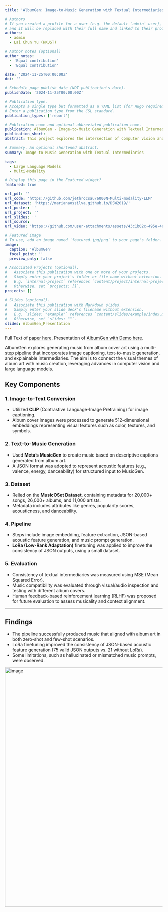 ```yaml
---
title: 'AlbumGen: Image-to-Music Generation with Textual Intermediaries'

# Authors
# If you created a profile for a user (e.g. the default `admin` user), write the username (folder name) here
# and it will be replaced with their full name and linked to their profile.
authors:
  - admin
  - Lai Chun Yu (HKUST)

# Author notes (optional)
author_notes:
  - 'Equal contribution'
  - 'Equal contribution'

date: '2024-11-25T00:00:00Z'
doi: ''

# Schedule page publish date (NOT publication's date).
publishDate: '2024-11-25T00:00:00Z'

# Publication type.
# Accepts a single type but formatted as a YAML list (for Hugo requirements).
# Enter a publication type from the CSL standard.
publication_types: ['report']

# Publication name and optional abbreviated publication name.
publication: AlbumGen - Image-to-Music Generation with Textual Intermediaries
publication_short:
abstract: This project explores the intersection of computer vision and music generation by utilizing image captioning models on album cover art and employing text-to-music generation models, such as MusicGen, to create music based on these captions. By training a model to generate descriptive captions from album covers, we aim to develop a system that automatically produces music aligned with the visual themes of album artwork. This innovative approach opens new avenues for creative AI-assisted music production.

# Summary. An optional shortened abstract.
summary: Image-to-Music Generation with Textual Intermediaries

tags:
  - Large Language Models
  - Multi-Modality

# Display this page in the Featured widget?
featured: true

url_pdf: ''
url_code: 'https://github.com/jethrocsau/6000N-Multi-modality-LLM'
url_dataset: 'https://marianaossilva.github.io/DSW2019/'
url_poster: ''
url_project: ''
url_slides: ''
url_source: 
url_video: 'https://github.com/user-attachments/assets/43c1b02c-495e-46ff-b63e-791a9f0dc464'

# Featured image
# To use, add an image named `featured.jpg/png` to your page's folder.
image:
  caption: 'AlbumGen'
  focal_point: ''
  preview_only: false

# Associated Projects (optional).
#   Associate this publication with one or more of your projects.
#   Simply enter your project's folder or file name without extension.
#   E.g. `internal-project` references `content/project/internal-project/index.md`.
#   Otherwise, set `projects: []`.
projects: []

# Slides (optional).
#   Associate this publication with Markdown slides.
#   Simply enter your slide deck's filename without extension.
#   E.g. `slides: "example"` references `content/slides/example/index.md`.
#   Otherwise, set `slides: ""`.
slides: AlbumGen_Presentation
---
```

Full Text of [paper here](./paper.pdf).
Presentation of [AlbumGen with Demo here](./AlbumGen_Presentation.pdf).

AlbumGen explores generating music from album cover art using a multi-step pipeline that incorporates image captioning, text-to-music generation, and explainable intermediaries. The aim is to connect the visual themes of album art with music creation, leveraging advances in computer vision and large language models.

## **Key Components**

### 1. **Image-to-Text Conversion**
- Utilized **CLIP** (Contrastive Language-Image Pretraining) for image captioning.
- Album cover images were processed to generate 512-dimensional embeddings representing visual features such as color, textures, and symbols.

### 2. **Text-to-Music Generation**
- Used **Meta’s MusicGen** to create music based on descriptive captions generated from album art.
- A JSON format was adopted to represent acoustic features (e.g., valence, energy, danceability) for structured input to MusicGen.

### 3. **Dataset**
- Relied on the **MusicOSet Dataset**, containing metadata for 20,000+ songs, 26,000+ albums, and 11,000 artists.
- Metadata includes attributes like genres, popularity scores, acousticness, and danceability.

### 4. **Pipeline**
- Steps include image embedding, feature extraction, JSON-based acoustic feature generation, and music prompt generation.
- **LoRa (Low-Rank Adaptation)** finetuning was applied to improve the consistency of JSON outputs, using a small dataset.

### 5. **Evaluation**
- Consistency of textual intermediaries was measured using MSE (Mean Squared Error).
- Music compatibility was evaluated through visual/audio inspection and testing with different album covers.
- Human feedback-based reinforcement learning (RLHF) was proposed for future evaluation to assess musicality and context alignment.

---

## **Findings**
- The pipeline successfully produced music that aligned with album art in both zero-shot and few-shot scenarios.
- LoRa finetuning improved the consistency of JSON-based acoustic feature generation (75 valid JSON outputs vs. 21 without LoRa).
- Some limitations, such as hallucinated or mismatched music prompts, were observed.

<img width="764" alt="image" src="https://github.com/user-attachments/assets/012f71c7-fa00-4ca7-809f-34b8607b4c72" />


